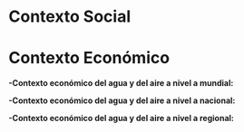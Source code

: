 # Contexto Social

# Contexto Económico

**-Contexto económico del agua y del aire a nivel a mundial:**



**-Contexto económico del agua y del aire a nivel a nacional:**

**-Contexto económico del agua y del aire a nivel a regional:**







